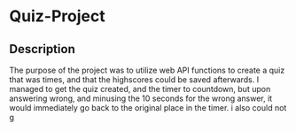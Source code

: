 # Quiz-Project

## Description
The purpose of the project was to utilize web API functions to create a quiz that was times, and that the highscores could be saved afterwards. I managed to get the quiz created, and the timer to countdown, but upon answering wrong, and minusing the 10 seconds for the wrong answer, it would immediately go back to the original place in the timer. i also could not g